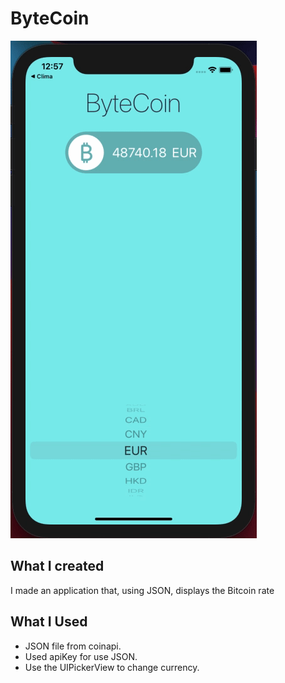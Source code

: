 #  ByteCoin

![project](project.gif)

## What I created

I made an application that, using JSON, displays the Bitcoin rate

## What I Used

* JSON file from coinapi.
* Used apiKey for use JSON.
* Use the UIPickerView to change currency. 
